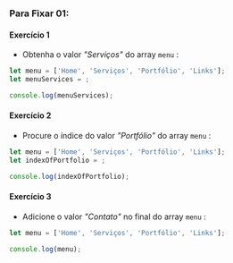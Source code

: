 ### Para Fixar 01:
#### Exercício 1

-   Obtenha o valor  _"Serviços"_ do array  `menu`  :

```javascript
let menu = ['Home', 'Serviços', 'Portfólio', 'Links'];
let menuServices = ;

console.log(menuServices);
```

#### Exercício 2

-   Procure o índice do valor  _"Portfólio"_ do array  `menu`  :

```javascript
let menu = ['Home', 'Serviços', 'Portfólio', 'Links'];
let indexOfPortfolio = ;

console.log(indexOfPortfolio);
```

#### Exercício 3

-   Adicione o valor  _"Contato"_ no final do array  `menu`  :

```javascript
let menu = ['Home', 'Serviços', 'Portfólio', 'Links'];

console.log(menu);
```
